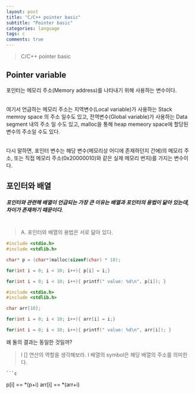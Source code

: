 ```yaml
---
layout: post
title: "C/C++ pointer basic"
subtitle: "Pointer basic"
categories: language
tags: c
comments: true
---
```


>C/C++ pointer basic

## Pointer variable

포인터는 메모리 주소(Memory address)를 나타내기 위해 사용하는 변수이다.<br><br>

여기서 언급하는 메모리 주소는 지역변수(Local variable)가 사용하는 Stack memroy space 의 주소 일수도 있고,
전역변수(Global variable)가 사용하는 Data segment 내의 주소 일 수도 있고, 
malloc을 통해 heap memeory space에 할당된 변수의 주소일 수도 있다.<br><br>

다시 말하면, 포인터 변수는 해당 변수(메모리상 어디에 존재하던지 간에)의 메모리 주소, 또는 직접 메모리 주소(0x20000010)와 같은 실제 메모리 번지)를 가지는 변수이다.

## 포인터와 배열

##### 포인터와 관련해 배열이 언급되는 가장 큰 이유는 배열과 포인터의 용법이 닮아 있는데, 차이가 존재하기 때문이다.<br><br>

>A. 포인터와 배열의 용법은 서로 닮아 있다.

```C
#include <stdio.h>
#include <stdlib.h>

char* p = (char*)malloc(sizeof(char) * 10);

for(int i = 0; i < 10; i++){ p[i] = i;}

for(int i = 0; i < 10; i++){ printf(" value: %d\n", p[i]); }
```
```C
#include <stdio.h>
#include <stdlib.h>

char arr[10]; 

for(int i = 0; i < 10; i++){ arr[i] = i;}

for(int i = 0; i < 10; i++){ printf(" value: %d\n", arr[i]); }
```

왜 둘의 결과는 동일한 것일까? 

>I [] 연산의 역할을 생각해보라.
>I 배열의 symbol은 해당 배열의 주소를 의미한다.

	```c
p[i] == *(p+i)
arr[i] == *(arr+i)
```


